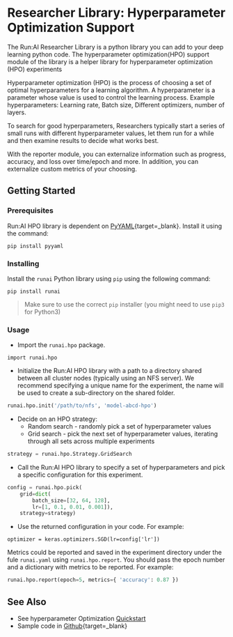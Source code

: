 # Researcher Library: Hyperparameter Optimization Support

The Run:AI Researcher Library is a python library you can add to your deep learning python code. The hyperparameter optimization(HPO) support module of the library is a helper library for hyperparameter optimization (HPO) experiments


Hyperparameter optimization (HPO) is the process of choosing a set of optimal hyperparameters for a learning algorithm. A hyperparameter is a parameter whose value is used to control the learning process. Example hyperparameters: Learning rate, Batch size, Different optimizers, number of layers.

To search for good hyperparameters, Researchers typically start a series of small runs with different hyperparameter values, let them run for a while and then examine results to decide what works best.

With the reporter module, you can externalize information such as progress, accuracy, and loss over time/epoch and more. In addition, you can externalize custom metrics of your choosing.


## Getting Started

### Prerequisites

Run:AI HPO library is dependent on [PyYAML](https://github.com/yaml/pyyaml){target=_blank}.
Install it using the command:

```
pip install pyyaml
```

### Installing

Install the `runai` Python library using `pip` using the following command:

```
pip install runai
```

> Make sure to use the correct `pip` installer (you might need to use `pip3` for Python3)

### Usage

* Import the ``runai.hpo`` package.

```
import runai.hpo
```

* Initialize the Run:AI HPO library with a path to a directory shared between all cluster nodes (typically using an NFS server).
We recommend specifying a unique name for the experiment, the name will be used to create a sub-directory on the shared folder. 

``` python
runai.hpo.init('/path/to/nfs', 'model-abcd-hpo')
```

* Decide on an HPO strategy:
    *  Random search - randomly pick a set of hyperparameter values
    *  Grid search - pick the next set of hyperparameter values, iterating through all sets across multiple experiments

``` python
strategy = runai.hpo.Strategy.GridSearch
```


* Call the Run:AI HPO library to specify a set of hyperparameters and pick a specific configuration for this experiment.

``` python
config = runai.hpo.pick(
    grid=dict(
        batch_size=[32, 64, 128],
        lr=[1, 0.1, 0.01, 0.001]),
    strategy=strategy)
```

* Use the returned configuration in your code. For example:

```
optimizer = keras.optimizers.SGD(lr=config['lr'])
```

Metrics could be reported and saved in the experiment directory under the fule ``runai.yaml`` using `runai.hpo.report`.
You should pass the epoch number and a dictionary with metrics to be reported. For example:

``` python
runai.hpo.report(epoch=5, metrics={ 'accuracy': 0.87 })
```

## See Also

* See hyperparameter Optimization [Quickstart](../Walkthroughs/walkthrough-hpo.md)
* Sample code in [Github](https://github.com/run-ai/docs/tree/master/quickstart/hpo){target=_blank}
